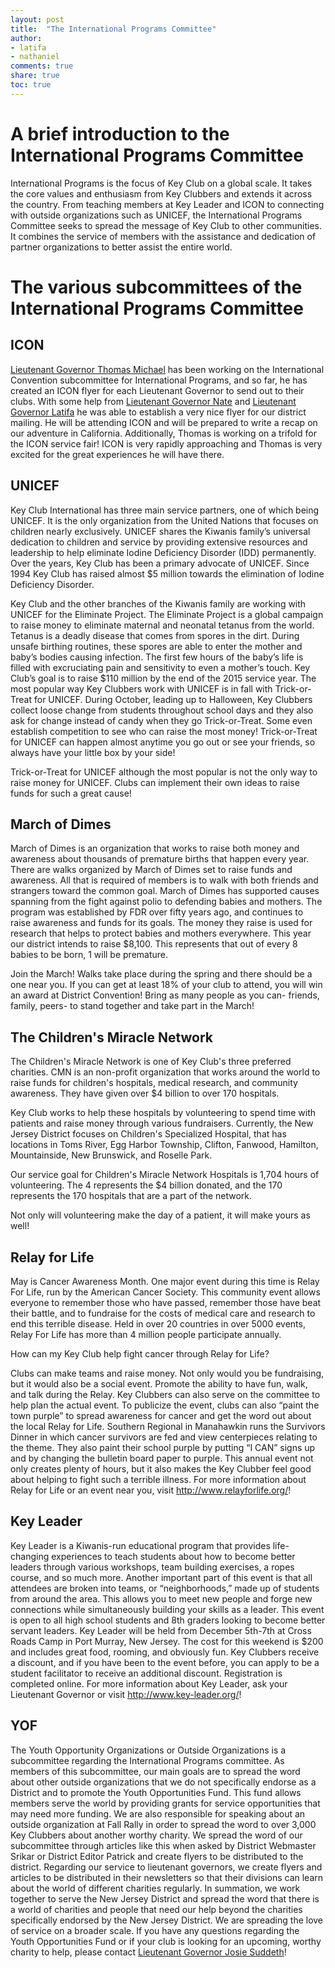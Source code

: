 ```yaml
---
layout: post
title:  "The International Programs Committee"
author:
- latifa
- nathaniel
comments: true
share: true
toc: true
---
```


# A brief introduction to the International Programs Committee

International Programs is the focus of Key Club on a global scale. It takes the core values and enthusiasm from Key Clubbers and extends it across the country. From teaching members at Key Leader and ICON to connecting with outside organizations such as UNICEF, the International Programs Committee seeks to spread the message of Key Club to other communities. It combines the service of members with the assistance and dedication of partner organizations to better assist the entire world.

# The various subcommittees of the International Programs Committee

## ICON

[Lieutenant Governor Thomas Michael](/board/thomas.html) has been working on the International Convention subcommittee for International Programs, and so far, he has created an ICON flyer for each Lieutenant Governor to send out to their clubs. With some help from [Lieutenant Governor Nate](/board/nathaniel.hml) and [Lieutenant Governor Latifa](/board/latifa.html) he was able to establish a very nice flyer for our district mailing. He will be attending ICON and will be prepared to write a recap on our adventure in California. Additionally, Thomas is working on a trifold for the ICON service fair! ICON is very rapidly approaching and Thomas is very excited for the great experiences he will have there.

## UNICEF

Key Club International has three main service partners, one of which being UNICEF. It is the only organization from the United Nations that focuses on children nearly exclusively. UNICEF shares the Kiwanis family’s universal dedication to children and service by providing extensive resources and leadership to help eliminate Iodine Deficiency Disorder (IDD) permanently. Over the years, Key Club has been a primary advocate of UNICEF. Since 1994 Key Club has raised almost $5 million towards the elimination of Iodine Deficiency Disorder.

Key Club and the other branches of the Kiwanis family are working with UNICEF for the Eliminate Project. The Eliminate Project is a global campaign to raise money to eliminate maternal and neonatal tetanus from the world. Tetanus is a deadly disease that comes from spores in the dirt. During unsafe birthing routines, these spores are able to enter the mother and baby’s bodies causing infection. The first few hours of the baby’s life is filled with excruciating pain and sensitivity to even a mother’s touch. Key Club’s goal is to raise $110 million by the end of the 2015 service year. The most popular way Key Clubbers work with UNICEF is in fall with Trick-or-Treat for UNICEF. During October, leading up to Halloween, Key Clubbers collect loose change from students throughout school days and they also ask for change instead of candy when they go Trick-or-Treat. Some even establish competition to see who can raise the most money! Trick-or-Treat for UNICEF can happen almost anytime you go out or see your friends, so always have your little box by your side!

Trick-or-Treat for UNICEF although the most popular is not the only way to raise money for UNICEF. Clubs can implement their own ideas to raise funds for such a great cause!

## March of Dimes

March of Dimes is an organization that works to raise both money and awareness about thousands of premature births that happen every year. There are walks organized by March of Dimes set to raise funds and awareness. All that is required of members is to walk with both friends and strangers toward the common goal. March of Dimes has supported causes spanning from the fight against polio to defending babies and mothers. The program was established by FDR over fifty years ago, and continues to raise awareness and funds for its goals. The money they raise is used for research that helps to protect babies and mothers everywhere. This year our district intends to raise $8,100.  This represents that out of every 8 babies to be born, 1 will be premature.

Join the March! Walks take place during the spring and there should be a one near you. If you can get at least 18% of your club to attend, you will win an award at District Convention! Bring as many people as you can- friends, family, peers- to stand together and take part in the March!

## The Children's Miracle Network

The Children's Miracle Network is one of Key Club's three preferred charities. CMN is an non-profit organization that works around the world to raise funds for children's hospitals, medical research, and community awareness. They have given over $4 billion to over 170 hospitals.

Key Club works to help these hospitals by volunteering to spend time with patients and raise money through various fundraisers. Currently, the New Jersey District focuses on Children's Specialized Hospital, that has locations in Toms River, Egg Harbor Township, Clifton, Fanwood, Hamilton, Mountainside, New Brunswick, and Roselle Park.

Our service goal for Children's Miracle Network Hospitals is 1,704 hours of volunteering. The 4 represents the $4 billion donated, and the 170 represents the 170 hospitals that are a part of the network.

Not only will volunteering make the day of a patient, it will make yours as well!

## Relay for Life

May is Cancer Awareness Month. One major event during this time is Relay For Life, run by the American Cancer Society. This community event allows everyone to remember those who have passed, remember those have beat their battle, and to fundraise for the costs of medical care and research to end this terrible disease. Held in over 20 countries in over 5000 events, Relay For Life has more than 4 million people participate annually.

How can my Key Club help fight cancer through Relay for Life?

Clubs can make teams and raise money. Not only would you be fundraising, but it would also be a social event. Promote the ability to have fun, walk, and talk during the Relay. Key Clubbers can also serve on the committee to help plan the actual event. To publicize the event, clubs can also “paint the town purple” to spread awareness for cancer and get the word out about the local Relay for Life.  Southern Regional in Manahawkin runs the Survivors Dinner in which cancer survivors are fed and view centerpieces relating to the theme. They also paint their school purple by putting “I CAN” signs up and by changing the bulletin board paper to purple. This annual event not only creates plenty of hours, but it also makes the Key Clubber feel good about helping to fight such a terrible illness. For more information about Relay for Life or an event near you, visit <http://www.relayforlife.org/>!

## Key Leader

Key Leader is a Kiwanis-run educational program that provides life-changing experiences to teach students about how to become better leaders through various workshops, team building exercises, a ropes course, and so much more. Another important part of this event is that all attendees are broken into teams, or “neighborhoods,” made up of students from around the area. This allows you to meet new people and forge new connections while simultaneously building your skills as a leader. This event is open to all high school students and 8th graders looking to become better servant leaders. Key Leader will be held from December 5th-7th at Cross Roads Camp in Port Murray, New Jersey. The cost for this weekend is $200 and includes great food, rooming, and obviously fun. Key Clubbers receive a discount, and if you have been to the event before, you can apply to be a student facilitator to receive an additional discount. Registration is completed online. For more information about Key Leader, ask your Lieutenant Governor or visit <http://www.key-leader.org/>!

## YOF

The Youth Opportunity Organizations or Outside Organizations is a subcommittee regarding the International Programs committee. As members of this subcommittee, our main goals are to spread the word about other outside organizations that we do not specifically endorse as a District and to promote the Youth Opportunities Fund. This fund allows members serve the world by providing grants for service opportunities that may need more funding. We are also responsible for speaking about an outside organization at Fall Rally in order to spread the word to over 3,000 Key Clubbers about another worthy charity. We  spread the word of our subcommittee through articles like this when asked by District Webmaster Srikar or District Editor Patrick and create flyers to be distributed to the district. Regarding our service to lieutenant governors, we create flyers and articles to be distributed in their newsletters so that their divisions can learn about the world of different charities regularly. In summation, we work together to serve the New Jersey District and spread the word that there is a world of charities and people that need our help beyond the charities specifically endorsed by the New Jersey District. We are spreading the love of service on a broader scale. If you have any questions regarding the Youth Opportunities Fund or if your club is looking for an upcoming, worthy charity to help, please contact [Lieutenant Governor Josie Suddeth](/board/josie.html)!

